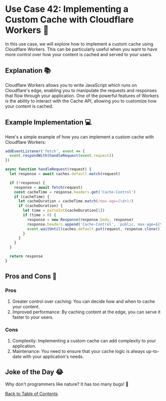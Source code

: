 # Use Case 42: Implementing a Custom Cache with Cloudflare Workers 🚀

In this use case, we will explore how to implement a custom cache using Cloudflare Workers. This can be particularly useful when you want to have more control over how your content is cached and served to your users.

## Explanation 📚

Cloudflare Workers allows you to write JavaScript which runs on Cloudflare's edge, enabling you to manipulate the requests and responses that flow through your application. One of the powerful features of Workers is the ability to interact with the Cache API, allowing you to customize how your content is cached.

## Example Implementation 💻

Here's a simple example of how you can implement a custom cache with Cloudflare Workers:

```javascript
addEventListener('fetch', event => {
  event.respondWith(handleRequest(event.request))
})

async function handleRequest(request) {
  let response = await caches.default.match(request)

  if (!response) {
    response = await fetch(request)
    const cacheTime = response.headers.get('Cache-Control')
    if (cacheTime) {
      let cacheDuration = cacheTime.match(/max-age=(\d+)/)
      if (cacheDuration) {
        let time = parseInt(cacheDuration[1])
        if (time > 0) {
          response = new Response(response.body, response)
          response.headers.append('Cache-Control', `public, max-age=${time}`)
          event.waitUntil(caches.default.put(request, response.clone()))
        }
      }
    }
  }

  return response
}
```

## Pros and Cons 🏁

### Pros

1. Greater control over caching: You can decide how and when to cache your content.
2. Improved performance: By caching content at the edge, you can serve it faster to your users.

### Cons

1. Complexity: Implementing a custom cache can add complexity to your application.
2. Maintenance: You need to ensure that your cache logic is always up-to-date with your application's needs.

## Joke of the Day 😂

Why don't programmers like nature? It has too many bugs! 🐛

[Back to Table of Contents](./table_of_contents.md)